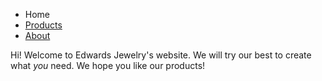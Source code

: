 <html>
    <head>
        <title>Edwards Jewelry</title>
        <link rel="stylesheet" href="styles.css">
    </head>
    <body>
        <ul id="home">
            <li><a class="active">Home</a></li>
            <li><a href="Products.html">Products</a></li>
            <li><a href="About.html">About</a></li>
        </ul>
        <p>Hi! Welcome to Edwards Jewelry's website. We will try our best to create what <i>you</i> need. We hope you like our products!
    </body>
</html>
